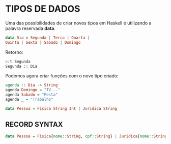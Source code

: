 # TIPOS DE DADOS

Uma das possibilidades de criar novos tipos em Haskell é
utilizando a palavra reservada **data**.

```haskell
data Dia = Segunda | Terca | Quarta |
Quinta | Sexta | Sabado | Domingo
```

Retorno:

```bash
>:t Segunda
Segunda :: Dia
```

Podemos agora criar funções com o novo tipo criado:

```haskell
agenda :: Dia -> String
agenda Domingo = "TV..."
agenda Sabado = "Festa"
agenda _ = "Trabalho"
```

```haskell
data Pessoa = Fisica String Int | Juridica String   
```

## RECORD SYNTAX

```haskell
data Pessoa = Fisica{nome::String, cpf::String} | Juridica{nome::String, cnpj::String} deriving Show
```
